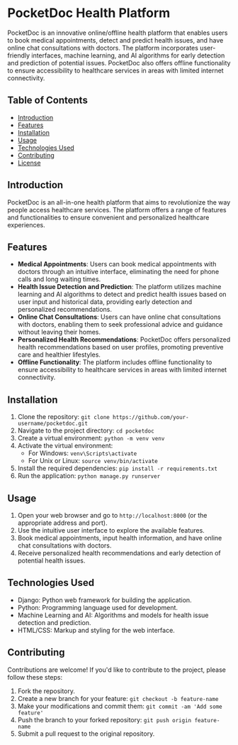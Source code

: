 # PocketDoc Health Platform

PocketDoc is an innovative online/offline health platform that enables users to book medical appointments, detect and predict health issues, and have online chat consultations with doctors. The platform incorporates user-friendly interfaces, machine learning, and AI algorithms for early detection and prediction of potential issues. PocketDoc also offers offline functionality to ensure accessibility to healthcare services in areas with limited internet connectivity.

## Table of Contents
- [Introduction](#introduction)
- [Features](#features)
- [Installation](#installation)
- [Usage](#usage)
- [Technologies Used](#technologies-used)
- [Contributing](#contributing)
- [License](#license)

## Introduction
PocketDoc is an all-in-one health platform that aims to revolutionize the way people access healthcare services. The platform offers a range of features and functionalities to ensure convenient and personalized healthcare experiences.

## Features
- **Medical Appointments**: Users can book medical appointments with doctors through an intuitive interface, eliminating the need for phone calls and long waiting times.
- **Health Issue Detection and Prediction**: The platform utilizes machine learning and AI algorithms to detect and predict health issues based on user input and historical data, providing early detection and personalized recommendations.
- **Online Chat Consultations**: Users can have online chat consultations with doctors, enabling them to seek professional advice and guidance without leaving their homes.
- **Personalized Health Recommendations**: PocketDoc offers personalized health recommendations based on user profiles, promoting preventive care and healthier lifestyles.
- **Offline Functionality**: The platform includes offline functionality to ensure accessibility to healthcare services in areas with limited internet connectivity.

## Installation
1. Clone the repository: `git clone https://github.com/your-username/pocketdoc.git`
2. Navigate to the project directory: `cd pocketdoc`
3. Create a virtual environment: `python -m venv venv`
4. Activate the virtual environment:
   - For Windows: `venv\Scripts\activate`
   - For Unix or Linux: `source venv/bin/activate`
5. Install the required dependencies: `pip install -r requirements.txt`
6. Run the application: `python manage.py runserver`

## Usage
1. Open your web browser and go to `http://localhost:8000` (or the appropriate address and port).
2. Use the intuitive user interface to explore the available features.
3. Book medical appointments, input health information, and have online chat consultations with doctors.
4. Receive personalized health recommendations and early detection of potential health issues.

## Technologies Used
- Django: Python web framework for building the application.
- Python: Programming language used for development.
- Machine Learning and AI: Algorithms and models for health issue detection and prediction.
- HTML/CSS: Markup and styling for the web interface.

## Contributing
Contributions are welcome! If you'd like to contribute to the project, please follow these steps:
1. Fork the repository.
2. Create a new branch for your feature: `git checkout -b feature-name`
3. Make your modifications and commit them: `git commit -am 'Add some feature'`
4. Push the branch to your forked repository: `git push origin feature-name`
5. Submit a pull request to the original repository.

